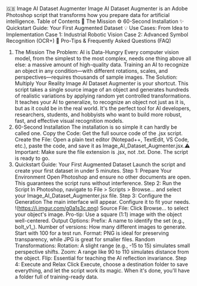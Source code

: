 🇬🇧 Image AI Dataset Augmenter
Image AI Dataset Augmenter is an Adobe Photoshop script that transforms how you prepare data for artificial intelligence.
Table of Contents
🚀 The Mission
⚙️ 60-Second Installation
✨ Quickstart Guide: Your First Augmented Dataset
💡 Use Cases: From Idea to Implementation
Case 1: Industrial Robotic Vision
Case 2: Advanced Symbol Recognition (OCR+)
🧠 Pro-Tips & Frequently Asked Questions (FAQ)
1. The Mission
The Problem: AI is Data-Hungry
Every computer vision model, from the simplest to the most complex, needs one thing above all else: a massive amount of high-quality data. Training an AI to recognize an object in any condition—with different rotations, scales, and perspectives—requires thousands of sample images.
The Solution: Multiply Your Reality
Image AI Dataset Augmenter is your shortcut. This script takes a single source image of an object and generates hundreds of realistic variations by applying random yet controlled transformations. It teaches your AI to generalize, to recognize an object not just as it is, but as it could be in the real world.
It's the perfect tool for AI developers, researchers, students, and hobbyists who want to build more robust, fast, and effective visual recognition models.
2. 60-Second Installation
The installation is so simple it can hardly be called one.
Copy the Code: Get the full source code of the .jsx script.
Create the File: Open a plain text editor (Notepad++, TextEdit, VS Code, etc.), paste the code, and save it as Image_AI_Dataset_Augmenter.jsx.⚠️ Important: Make sure the file extension is .jsx, not .txt.
Done. The script is ready to go.
3. Quickstart Guide: Your First Augmented Dataset
Launch the script and create your first dataset in under 5 minutes.
Step 1: Prepare Your Environment
Open Photoshop and ensure no other documents are open. This guarantees the script runs without interference.
Step 2: Run the Script
In Photoshop, navigate to File > Scripts > Browse... and select your Image_AI_Dataset_Augmenter.jsx file.
Step 3: Configure the Generation
The main interface will appear. Configure it to fit your needs.
!(https://i.imgur.com/g0a1s3c.png)
Source File: Click Browse... to select your object's image. Pro-tip: Use a square (1:1) image with the object well-centered.
Output Options:
Prefix: A name to identify the set (e.g., bolt_v1_).
Number of versions: How many different images to generate. Start with 100 for a test run.
Format: PNG is ideal for preserving transparency, while JPG is great for smaller files.
Random Transformations:
Rotation: A slight range (e.g., -15 to 15) simulates small perspective shifts.
Zoom: A range like 90 to 110 simulates distance from the object.
Flip: Essential for teaching the AI reflection invariance.
Step 4: Execute and Relax
Click Execute, choose a destination folder to save everything, and let the script work its magic. When it's done, you'll have a folder full of training-ready data.
